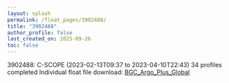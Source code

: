 ```yaml
---
layout: splash
permalink: /float_pages/3902488/
title: "3902488"
author_profile: false
last_created_on: 2025-09-26
toc: false
---
```

 
3902488: C-SCOPE (2023-02-13T09:37 to 2023-04-10T22:43)
34 profiles completed
Individual float file download: [BGC_Argo_Plus_Global](https://ftp.soest.hawaii.edu/bgc_argo_plus/Individual_Floats/outliers_removed/3902488_Sprof_processed.nc)
